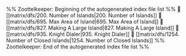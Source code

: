 %% Zoottelkeeper: Beginning of the autogenerated index file list  %%
📄 [[matrix/dfs/200. Number of Islands|200. Number of Islands]]
📄 [[matrix/dfs/695. Max Area of Island|695. Max Area of Island]]
📄 [[matrix/dfs/827. Making A Large Island|827. Making A Large Island]]
📄 [[matrix/dfs/935. Knight Dialer|935. Knight Dialer]]
📄 [[matrix/dfs/1254. Number of Closed Islands|1254. Number of Closed Islands]]
%% Zoottelkeeper: End of the autogenerated index file list  %%
